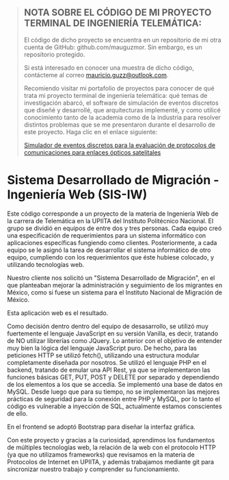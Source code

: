 > ## NOTA SOBRE EL CÓDIGO DE MI PROYECTO TERMINAL DE INGENIERÍA TELEMÁTICA:
> 
> El código de dicho proyecto se encuentra en un repositorio de mi otra cuenta de GitHub: github.com/mauguzmor. Sin embargo, es un repositorio protegido.
> 
> Si está interesado en conocer una muestra de dicho código, contácteme al correo mauricio.guzz@outlook.com.
> 
> Recomiendo visitar mi portafolio de proyectos para conocer de qué trata mi proyecto terminal de ingeniería telemática:
> qué temas de investigación abarcó, el software de simulación de eventos discretos que diseñé y desarrollé, que arquitecturas implementé,
> y como utilicé conocimiento tanto de la academia como de la industria para resolver distintos problemas que se me presentaron durante el desarrollo
> de este proyecto. Haga clic en el enlace siguiente:
> 
> [Simulador de eventos discretos para la evaluación de protocolos de comunicaciones para enlaces ópticos satelitales](https://mauguzz.notion.site/Proyecto-de-titulaci-n-Caracterizaci-n-y-dise-o-de-estrategia-de-control-de-flujo-para-un-enlace-p-209b460cd8f349989ae0d2578e4301fc)

# Sistema Desarrollado de Migración - Ingeniería Web (SIS-IW)

Este código corresponde a un proyecto de la materia de Ingeniería Web de la carrera de Telemática en la UPIITA del Instituto Politécnico Nacional.
El grupo se dividió en equipos de entre dos y tres personas. Cada equipo creó una especificación de requerimientos para un sistema informático con aplicaciones específicas fungiendo como clientes.
Posteriormente, a cada equipo se le asignó la tarea de desarrollar el sistema informático de otro equipo, cumpliendo con los requerimientos que éste hubiese colocado, y utilizando tecnologías web.

Nuestro cliente nos solicitó un "Sistema Desarrollado de Migración", en el que planteaban mejorar la administración y seguimiento de los migrantes en México, como si fuese un sistema para el Instituto Nacional de Migración de México.

Esta aplicación web es el resultado.

Como decisión dentro dentro del equipo de desasarrollo, se utilizó muy fuertemente el lenguaje JavaScript en su versión Vanilla, es decir, tratando de NO utilizar librerías como JQuery. Lo anterior con el objetivo de entender muy bien la lógica del lenguaje JavaScript puro. De hecho, para las peticiones HTTP se utilizó fetch(), utilizando una estructura modular completamente diseñada por nosotros.
Se utilizó el lenguaje PHP en el backend, tratando de emular una API Rest, ya que se implementaron las funciones básicas GET, PUT, POST y DELETE por separado y dependiendo de los elementos a los que se accedía. 
Se implementó una base de datos en MySQL. Desde luego que para su tiempo, no se implementaron las mejores prácticas de seguridad para la conexión entre PHP y MySQL, por lo tanto el código es vulnerable a inyección de SQL, actualmente estamos conscientes de ello.

En el frontend se adoptó Bootstrap para diseñar la interfaz gráfica.

Con este proyecto y gracias a la curiosidad, aprendimos los fundamentos de múltiples tecnologías web, la relación de la web con el protocolo HTTP (ya que no utilizamos frameworks) que revisamos en la materia de Protocolos de Internet en UPIITA, y además trabajamos mediante git para sincronizar nuestro trabajo y comprender su funcionamiento.

